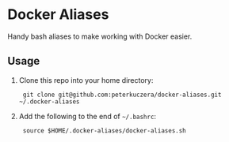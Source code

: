 # Docker Aliases
Handy bash aliases to make working with Docker easier.

## Usage
1. Clone this repo into your home directory:

        git clone git@github.com:peterkuczera/docker-aliases.git ~/.docker-aliases

2. Add the following to the end of `~/.bashrc`:

        source $HOME/.docker-aliases/docker-aliases.sh
